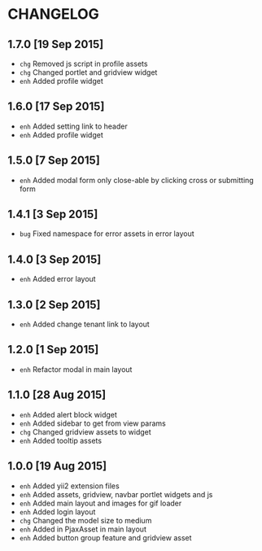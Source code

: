 CHANGELOG
=====

1.7.0 [19 Sep 2015]
-----

* `chg` Removed js script in profile assets
* `chg` Changed portlet and gridview widget
* `enh` Added profile widget

1.6.0 [17 Sep 2015]
-----

* `enh` Added setting link to header
* `enh` Added profile widget

1.5.0 [7 Sep 2015]
-----

* `enh` Added modal form only close-able by clicking cross or submitting form

1.4.1 [3 Sep 2015]
-----

* `bug` Fixed namespace for error assets in error layout

1.4.0 [3 Sep 2015]
-----

* `enh` Added error layout

1.3.0 [2 Sep 2015]
-----

* `enh` Added change tenant link to layout

1.2.0 [1 Sep 2015]
-----

* `enh` Refactor modal in main layout

1.1.0 [28 Aug 2015]
-----

* `enh` Added alert block widget
* `enh` Added sidebar to get from view params
* `chg` Changed gridview assets to widget
* `enh` Added tooltip assets

1.0.0 [19 Aug 2015]
-----

* `enh` Added yii2 extension files
* `enh` Added assets, gridview, navbar portlet widgets and js
* `enh` Added main layout and images for gif loader
* `enh` Added login layout
* `chg` Changed the model size to medium
* `enh` Added in PjaxAsset in main layout
* `enh` Added button group feature and gridview asset
